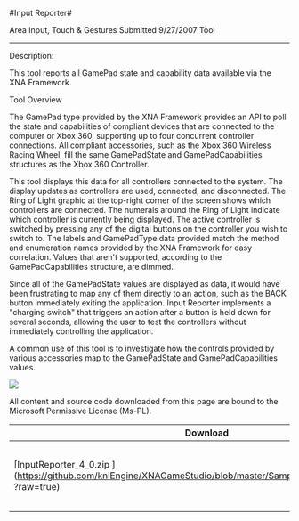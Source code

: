 #Input Reporter#

Area
Input, Touch & Gestures
Submitted
9/27/2007
Tool

---

Description: 

This tool reports all GamePad state and capability data available via the XNA Framework.
 
Tool Overview
 
The GamePad type provided by the XNA Framework provides an API to poll the state and capabilities of compliant devices that are connected to the computer or Xbox 360, supporting up to four concurrent controller connections. All compliant accessories, such as the Xbox 360 Wireless Racing Wheel, fill the same GamePadState and GamePadCapabilities structures as the Xbox 360 Controller.
 
This tool displays this data for all controllers connected to the system. The display updates as controllers are used, connected, and disconnected. The Ring of Light graphic at the top-right corner of the screen shows which controllers are connected. The numerals around the Ring of Light indicate which controller is currently being displayed. The active controller is switched by pressing any of the digital buttons on the controller you wish to switch to. The labels and GamePadType data provided match the method and enumeration names provided by the XNA Framework for easy correlation. Values that aren't supported, according to the GamePadCapabilities structure, are dimmed.
 
Since all of the GamePadState values are displayed as data, it would have been frustrating to map any of them directly to an action, such as the BACK button immediately exiting the application. Input Reporter implements a "charging switch" that triggers an action after a button is held down for several seconds, allowing the user to test the controllers without immediately controlling the application.
 
A common use of this tool is to investigate how the controls provided by various accessories map to the GamePadState and GamePadCapabilities values.

![](https://github.com/kniEngine/XNAGameStudio/blob/master/Images/XNA_Input-Reporter_01_small.jpg)


All content and source code downloaded from this page are bound to the Microsoft Permissive License (Ms-PL).

 
Download | Size | Description
---|---|---|
[InputReporter_4_0.zip ](https://github.com/kniEngine/XNAGameStudio/blob/master/Samples/InputReporter_4_0.zip ?raw=true)| 0.13MB | Source code and assets for the Input Reporter Tool. 